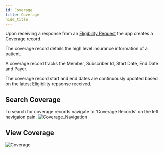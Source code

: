 ```yaml
---
id: Coverage
title: Coverage
hide_title
---
```

Upon receiving a response from an [Eligibility Request](/Eligibility/Eligibility-Requests) the app creates a Coverage record.

The coverage record details the high level insurance information of a patient. 

A coverage record tracks the Member, Subscriber Id, Start Date, End Date and Payer. 

The coverage record start and end dates are continuously updated based on the latest Eligibility repsonse received.

## Search Coverage
To search for coverage records navigate to 'Coverage Records' on the left navigaion pain.
![Coverage_Navigation](assets/Eligibility/CoverageNavigation.PNG)

## View Coverage

![Coverage](assets/Eligibility/Coverage.PNG)
